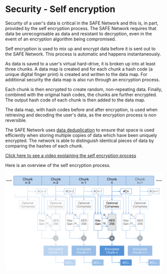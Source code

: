 # Security - Self encryption
Security of a user's data is critical in the SAFE Network and this is, in part, provided by the self encryption process. The SAFE Network requires that data be unrecognisable as data and resistant to decryption, even in the event of an encryption algorithm being compromised.

Self encryption is used to mix up and encrypt data before it is sent out to the SAFE Network. This process is automatic and happens instantaneously.

As data is saved to a user's virtual hard-drive, it is broken up into at least three chunks. A data map is created and for each chunk a hash code (a unique digital finger print) is created and written to the data map. For additional security the data map is also run through an encryption process.

Each chunk is then encrypted to create random, non-repeating data. Finally, combined with the original hash codes, the chunks are further encrypted. The output hash code of each chunk is then added to the data map.

The data map, with hash codes before and after encryption, is used when retrieving and decoding the user's data, as the encryption process is non reversible.

The SAFE Network uses [data deduplication](http://en.wikipedia.org/wiki/Data_deduplication) to ensure that space is used efficiently when storing multiple copies of data which have been uniquely encrypted. The network is able to distinguish identical pieces of data by comparing the hashes of each chunk.

[Click here to see a video explaining the self encryption process](https://www.youtube.com/watch?v=Jnvwv4z17b4)

Here is an overview of the self encryption process.

![Figure 1-1](./img/self-encryption.png)
